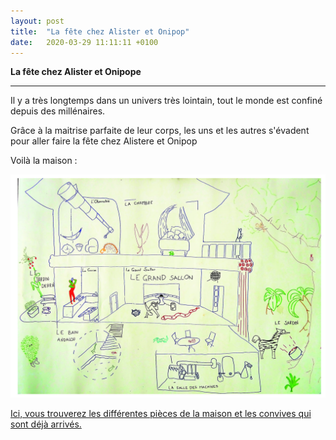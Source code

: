 ```yaml
---
layout: post
title:  "La fête chez Alister et Onipop"
date:   2020-03-29 11:11:11 +0100
---
```


**La fête chez Alister et Onipope**

***
Il y a très longtemps dans un univers très lointain, tout le monde est confiné depuis des millénaires.

Grâce à la maitrise parfaite de leur corps, les uns et les autres s'évadent pour aller faire la fête chez Alistere et Onipop 

Voilà la maison : 

![](https://github.com/edacook/Alistere-et-Onipop/blob/master/assets/PlanAeO.jpg "La Maison")


[Ici, vous trouverez les différentes pièces de la maison et les convives qui sont déjà arrivés.](https://discord.gg/rEqBDPk)
